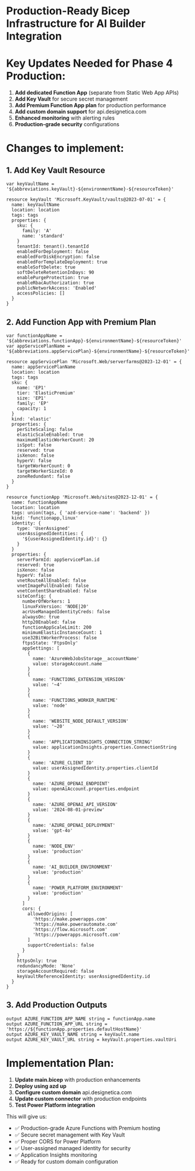 # Production-Ready Bicep Infrastructure for AI Builder Integration

# Key Updates Needed for Phase 4 Production:

1. **Add dedicated Function App** (separate from Static Web App APIs)
2. **Add Key Vault** for secure secret management
3. **Add Premium Function App plan** for production performance
4. **Add custom domain support** for api.designetica.com
5. **Enhanced monitoring** with alerting rules
6. **Production-grade security** configurations

# Changes to implement:

## 1. Add Key Vault Resource

```bicep
var keyVaultName = '${abbreviations.keyVault}-${environmentName}-${resourceToken}'

resource keyVault 'Microsoft.KeyVault/vaults@2023-07-01' = {
  name: keyVaultName
  location: location
  tags: tags
  properties: {
    sku: {
      family: 'A'
      name: 'standard'
    }
    tenantId: tenant().tenantId
    enabledForDeployment: false
    enabledForDiskEncryption: false
    enabledForTemplateDeployment: true
    enableSoftDelete: true
    softDeleteRetentionInDays: 90
    enablePurgeProtection: true
    enableRbacAuthorization: true
    publicNetworkAccess: 'Enabled'
    accessPolicies: []
  }
}
```

## 2. Add Function App with Premium Plan

```bicep
var functionAppName = '${abbreviations.functionApp}-${environmentName}-${resourceToken}'
var appServicePlanName = '${abbreviations.appServicePlan}-${environmentName}-${resourceToken}'

resource appServicePlan 'Microsoft.Web/serverfarms@2023-12-01' = {
  name: appServicePlanName
  location: location
  tags: tags
  sku: {
    name: 'EP1'
    tier: 'ElasticPremium'
    size: 'EP1'
    family: 'EP'
    capacity: 1
  }
  kind: 'elastic'
  properties: {
    perSiteScaling: false
    elasticScaleEnabled: true
    maximumElasticWorkerCount: 20
    isSpot: false
    reserved: true
    isXenon: false
    hyperV: false
    targetWorkerCount: 0
    targetWorkerSizeId: 0
    zoneRedundant: false
  }
}

resource functionApp 'Microsoft.Web/sites@2023-12-01' = {
  name: functionAppName
  location: location
  tags: union(tags, { 'azd-service-name': 'backend' })
  kind: 'functionapp,linux'
  identity: {
    type: 'UserAssigned'
    userAssignedIdentities: {
      '${userAssignedIdentity.id}': {}
    }
  }
  properties: {
    serverFarmId: appServicePlan.id
    reserved: true
    isXenon: false
    hyperV: false
    vnetRouteAllEnabled: false
    vnetImagePullEnabled: false
    vnetContentShareEnabled: false
    siteConfig: {
      numberOfWorkers: 1
      linuxFxVersion: 'NODE|20'
      acrUseManagedIdentityCreds: false
      alwaysOn: true
      http20Enabled: false
      functionAppScaleLimit: 200
      minimumElasticInstanceCount: 1
      use32BitWorkerProcess: false
      ftpsState: 'FtpsOnly'
      appSettings: [
        {
          name: 'AzureWebJobsStorage__accountName'
          value: storageAccount.name
        }
        {
          name: 'FUNCTIONS_EXTENSION_VERSION'
          value: '~4'
        }
        {
          name: 'FUNCTIONS_WORKER_RUNTIME'
          value: 'node'
        }
        {
          name: 'WEBSITE_NODE_DEFAULT_VERSION'
          value: '~20'
        }
        {
          name: 'APPLICATIONINSIGHTS_CONNECTION_STRING'
          value: applicationInsights.properties.ConnectionString
        }
        {
          name: 'AZURE_CLIENT_ID'
          value: userAssignedIdentity.properties.clientId
        }
        {
          name: 'AZURE_OPENAI_ENDPOINT'
          value: openAiAccount.properties.endpoint
        }
        {
          name: 'AZURE_OPENAI_API_VERSION'
          value: '2024-08-01-preview'
        }
        {
          name: 'AZURE_OPENAI_DEPLOYMENT'
          value: 'gpt-4o'
        }
        {
          name: 'NODE_ENV'
          value: 'production'
        }
        {
          name: 'AI_BUILDER_ENVIRONMENT'
          value: 'production'
        }
        {
          name: 'POWER_PLATFORM_ENVIRONMENT'
          value: 'production'
        }
      ]
      cors: {
        allowedOrigins: [
          'https://make.powerapps.com'
          'https://make.powerautomate.com'
          'https://flow.microsoft.com'
          'https://powerapps.microsoft.com'
        ]
        supportCredentials: false
      }
    }
    httpsOnly: true
    redundancyMode: 'None'
    storageAccountRequired: false
    keyVaultReferenceIdentity: userAssignedIdentity.id
  }
}
```

## 3. Add Production Outputs

```bicep
output AZURE_FUNCTION_APP_NAME string = functionApp.name
output AZURE_FUNCTION_APP_URL string = 'https://${functionApp.properties.defaultHostName}'
output AZURE_KEY_VAULT_NAME string = keyVault.name
output AZURE_KEY_VAULT_URL string = keyVault.properties.vaultUri
```

# Implementation Plan:

1. **Update main.bicep** with production enhancements
2. **Deploy using azd up**
3. **Configure custom domain** api.designetica.com
4. **Update custom connector** with production endpoints
5. **Test Power Platform integration**

This will give us:

- ✅ Production-grade Azure Functions with Premium hosting
- ✅ Secure secret management with Key Vault
- ✅ Proper CORS for Power Platform
- ✅ User-assigned managed identity for security
- ✅ Application Insights monitoring
- ✅ Ready for custom domain configuration
